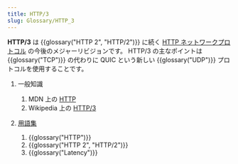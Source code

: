 ```yaml
---
title: HTTP/3
slug: Glossary/HTTP_3
---
```


**HTTP/3** は {{glossary("HTTP 2", "HTTP/2")}} に続く [HTTP ネットワークプロトコル](/ja/docs/Web/HTTP/Basics_of_HTTP) の今後のメジャーリビジョンです。 HTTP/3 の主なポイントは {{glossary("TCP")}} の代わりに QUIC という新しい {{glossary("UDP")}} プロトコルを使用することです。

1. 一般知識

    1. MDN 上の [HTTP](/ja/docs/Web/HTTP)
    2. Wikipedia 上の [HTTP/3](https://ja.wikipedia.org/wiki/HTTP/3)

2. [用語集](/ja/docs/Glossary)

    1. {{glossary("HTTP")}}
    2. {{glossary("HTTP 2", "HTTP/2")}}
    3. {{glossary("Latency")}}
